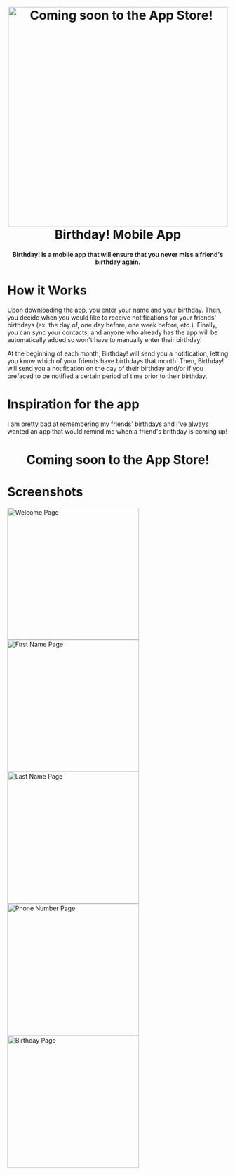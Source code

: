 <h1 align="center">
  <br>
  <a><img src="https://github.com/TannerGordon/BirthdayApp/blob/master/assets/images/icon_round.png" alt="Coming soon to the App Store!" width="500"></a>
  <br>
  <b>Birthday! Mobile App</b>
  <br>
</h1>

<h4 align="center"><b>Birthday!</b> is a mobile app that will ensure that you never miss a friend's birthday again</a>.
<br>
</h4>

# How it Works

Upon downloading the app, you enter your name and your birthday. Then, you decide when you would like to receive notifications for your friends' birthdays (ex. the day of, one day before, one week before, etc.). Finally, you can sync your contacts, and anyone who already has the app will be automatically added so won't have to manually enter their birthday!

At the beginning of each month, Birthday! will send you a notification, letting you know which of your friends have birthdays that month. Then, Birthday! will send you a notification on the day of their birthday and/or if you prefaced to be notified a certain period of time prior to their birthday.

# Inspiration for the app

I am pretty bad at remembering my friends' birthdays and I've always wanted an app that would remind me when a friend's brithday is coming up!

<h1 align="center">
  Coming soon to the App Store!
</h1>

# Screenshots

<a><img src="https://github.com/TannerGordon/BirthdayApp/blob/master/assets/images/screenshots/welcome.png" alt="Welcome Page" width="300"></a>
<a><img src="https://github.com/TannerGordon/BirthdayApp/blob/master/assets/images/screenshots/firstname.png" alt="First Name Page" width="300"></a>
<a><img src="https://github.com/TannerGordon/BirthdayApp/blob/master/assets/images/screenshots/lastname.png" alt="Last Name Page" width="300"></a>
<a><img src="https://github.com/TannerGordon/BirthdayApp/blob/master/assets/images/screenshots/phonenumber.png" alt="Phone Number Page" width="300"></a>
<a><img src="https://github.com/TannerGordon/BirthdayApp/blob/master/assets/images/screenshots/birthday.png" alt="Birthday Page" width="300"></a>

<!-- make a gif that shows the start process -->